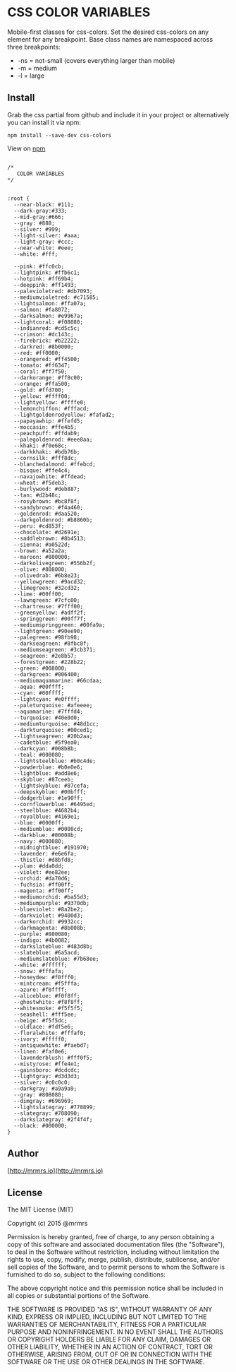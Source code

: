 # CSS COLOR VARIABLES

  Mobile-first classes for css-colors.
  Set the desired css-colors on any element for any breakpoint.
  Base class names are namespaced across three breakpoints:

*  -ns = not-small (covers everything larger than mobile)
*  -m  = medium
*  -l  = large

## Install
Grab the css partial from github and include it in your project or alternatively
you can install it via npm:
```
npm install --save-dev css-colors
```
View on [npm](https://www.npmjs.org/package/css-color-variables)

```

/*
   COLOR VARIABLES
*/


:root {
  --near-black: #111;
  --dark-gray:#333;
  --mid-gray:#666;
  --gray: #888;
  --silver: #999;
  --light-silver: #aaa;
  --light-gray: #ccc;
  --near-white: #eee;
  --white: #fff;

  --pink: #ffc0cb;
  --lightpink: #ffb6c1;
  --hotpink: #ff69b4;
  --deeppink: #ff1493;
  --palevioletred: #db7093;
  --mediumvioletred: #c71585;
  --lightsalmon: #ffa07a;
  --salmon: #fa8072;
  --darksalmon: #e9967a;
  --lightcoral: #f08080;
  --indianred: #cd5c5c;
  --crimson: #dc143c;
  --firebrick: #b22222;
  --darkred: #8b0000;
  --red: #ff0000;
  --orangered: #ff4500;
  --tomato: #ff6347;
  --coral: #ff7f50;
  --darkorange: #ff8c00;
  --orange: #ffa500;
  --gold: #ffd700;
  --yellow: #ffff00;
  --lightyellow: #ffffe0;
  --lemonchiffon: #fffacd;
  --lightgoldenrodyellow: #fafad2;
  --papayawhip: #ffefd5;
  --moccasin: #ffe4b5;
  --peachpuff: #ffdab9;
  --palegoldenrod: #eee8aa;
  --khaki: #f0e68c;
  --darkkhaki: #bdb76b;
  --cornsilk: #fff8dc;
  --blanchedalmond: #ffebcd;
  --bisque: #ffe4c4;
  --navajowhite: #ffdead;
  --wheat: #f5deb3;
  --burlywood: #deb887;
  --tan: #d2b48c;
  --rosybrown: #bc8f8f;
  --sandybrown: #f4a460;
  --goldenrod: #daa520;
  --darkgoldenrod: #b8860b;
  --peru: #cd853f;
  --chocolate: #d2691e;
  --saddlebrown: #8b4513;
  --sienna: #a0522d;
  --brown: #a52a2a;
  --maroon: #800000;
  --darkolivegreen: #556b2f;
  --olive: #808000;
  --olivedrab: #6b8e23;
  --yellowgreen: #9acd32;
  --limegreen: #32cd32;
  --lime: #00ff00;
  --lawngreen: #7cfc00;
  --chartreuse: #7fff00;
  --greenyellow: #adff2f;
  --springgreen: #00ff7f;
  --mediumspringgreen: #00fa9a;
  --lightgreen: #90ee90;
  --palegreen: #98fb98;
  --darkseagreen: #8fbc8f;
  --mediumseagreen: #3cb371;
  --seagreen: #2e8b57;
  --forestgreen: #228b22;
  --green: #008000;
  --darkgreen: #006400;
  --mediumaquamarine: #66cdaa;
  --aqua: #00ffff;
  --cyan: #00ffff;
  --lightcyan: #e0ffff;
  --paleturquoise: #afeeee;
  --aquamarine: #7fffd4;
  --turquoise: #40e0d0;
  --mediumturquoise: #48d1cc;
  --darkturquoise: #00ced1;
  --lightseagreen: #20b2aa;
  --cadetblue: #5f9ea0;
  --darkcyan: #008b8b;
  --teal: #008080;
  --lightsteelblue: #b0c4de;
  --powderblue: #b0e0e6;
  --lightblue: #add8e6;
  --skyblue: #87ceeb;
  --lightskyblue: #87cefa;
  --deepskyblue: #00bfff;
  --dodgerblue: #1e90ff;
  --cornflowerblue: #6495ed;
  --steelblue: #4682b4;
  --royalblue: #4169e1;
  --blue: #0000ff;
  --mediumblue: #0000cd;
  --darkblue: #00008b;
  --navy: #000080;
  --midnightblue: #191970;
  --lavender: #e6e6fa;
  --thistle: #d8bfd8;
  --plum: #dda0dd;
  --violet: #ee82ee;
  --orchid: #da70d6;
  --fuchsia: #ff00ff;
  --magenta: #ff00ff;
  --mediumorchid: #ba55d3;
  --mediumpurple: #9370db;
  --blueviolet: #8a2be2;
  --darkviolet: #9400d3;
  --darkorchid: #9932cc;
  --darkmagenta: #8b008b;
  --purple: #800080;
  --indigo: #4b0082;
  --darkslateblue: #483d8b;
  --slateblue: #6a5acd;
  --mediumslateblue: #7b68ee;
  --white: #ffffff;
  --snow: #fffafa;
  --honeydew: #f0fff0;
  --mintcream: #f5fffa;
  --azure: #f0ffff;
  --aliceblue: #f0f8ff;
  --ghostwhite: #f8f8ff;
  --whitesmoke: #f5f5f5;
  --seashell: #fff5ee;
  --beige: #f5f5dc;
  --oldlace: #fdf5e6;
  --floralwhite: #fffaf0;
  --ivory: #fffff0;
  --antiquewhite: #faebd7;
  --linen: #faf0e6;
  --lavenderblush: #fff0f5;
  --mistyrose: #ffe4e1;
  --gainsboro: #dcdcdc;
  --lightgray: #d3d3d3;
  --silver: #c0c0c0;
  --darkgray: #a9a9a9;
  --gray: #808080;
  --dimgray: #696969;
  --lightslategray: #778899;
  --slategray: #708090;
  --darkslategray: #2f4f4f;
  --black: #000000;
}

```

## Author

[http://mrmrs.io](http://mrmrs.io)

## License

The MIT License (MIT)

Copyright (c) 2015 @mrmrs

Permission is hereby granted, free of charge, to any person obtaining a copy
of this software and associated documentation files (the "Software"), to deal
in the Software without restriction, including without limitation the rights
to use, copy, modify, merge, publish, distribute, sublicense, and/or sell
copies of the Software, and to permit persons to whom the Software is
furnished to do so, subject to the following conditions:

The above copyright notice and this permission notice shall be included in
all copies or substantial portions of the Software.

THE SOFTWARE IS PROVIDED "AS IS", WITHOUT WARRANTY OF ANY KIND, EXPRESS OR
IMPLIED, INCLUDING BUT NOT LIMITED TO THE WARRANTIES OF MERCHANTABILITY,
FITNESS FOR A PARTICULAR PURPOSE AND NONINFRINGEMENT. IN NO EVENT SHALL THE
AUTHORS OR COPYRIGHT HOLDERS BE LIABLE FOR ANY CLAIM, DAMAGES OR OTHER
LIABILITY, WHETHER IN AN ACTION OF CONTRACT, TORT OR OTHERWISE, ARISING FROM,
OUT OF OR IN CONNECTION WITH THE SOFTWARE OR THE USE OR OTHER DEALINGS IN
THE SOFTWARE.

